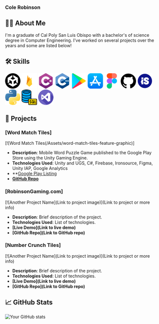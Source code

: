 
### Cole Robinson

## 👨‍💻 About Me
I'm a graduate of Cal Poly San Luis Obispo with a bachelor's of science degree in Computer Engineering. I've worked on several projects over the years and some are listed below!

## 🛠 Skills
<p> 
<img src="/Assets/unity.png" width="50" height="50" alt="Unity">
<img src="/Assets/firebase.png" width="50" height="50" alt="Firebase">
<img src="/Assets/c-sharp.png" width="50" height="50" alt="C#">
<img src="/Assets/c-.png" width="50" height="50" alt="C++">
<img src="/Assets/google-play.png" width="50" height="50" alt="Google Play">
<img src="/Assets/app-store.png" width="50" height="50" alt="iOS">
<img src="/Assets/figma.png" width="50" height="50" alt="Figma">
<img src="/Assets/github.png" width="50" height="50" alt="Github">
<img src="/Assets/ironsource.jpg" width="50" height="50" alt="IronSource">
<img src="/Assets/python.png" width="50" height="50" alt="Python">
<img src="/Assets/sql.png" width="50" height="50" alt="SQL">
<img src="/Assets/visual-studio.png" width="50" height="50" alt="Visual Studio">
</p>

## 🚀 Projects

### [Word Match Tiles]
[![Word Match Tiles(/Assets/word-match-tiles-feature-graphic)]
- **Description**: Mobile Word Puzzle Game published to the Google Play Store using the Unity Gaming Engine. 
- **Technologies Used**: Unity and UGS, C#, Firebase, Ironsource, Figma, Unity IAP, Google Analytics
- **[Google Play Listing](https://play.google.com/store/apps/details?id=com.robinson.wordmatchtiles)
- **[GitHub Repo]()**

### [RobinsonGaming.com]
[![Another Project Name](Link to project image)](Link to project or more info)
- **Description**: Brief description of the project.
- **Technologies Used**: List of technologies.
- **[Live Demo](Link to live demo)**
- **[GitHub Repo](Link to GitHub repo)**

### [Number Crunch Tiles]
[![Another Project Name](Link to project image)](Link to project or more info)
- **Description**: Brief description of the project.
- **Technologies Used**: List of technologies.
- **[Live Demo](Link to live demo)**
- **[GitHub Repo](Link to GitHub repo)**

## 📈 GitHub Stats
![Your GitHub stats](https://github-readme-stats.vercel.app/api?username=crobin27&show_icons=true)
